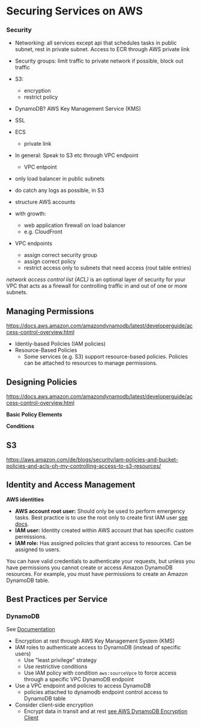 # Securing Services on AWS





### Security

- Networking: all services except api that schedules tasks in public subnet, rest in private subnet. Access to ECR through AWS private link
- Security groups: limit traffic to private network if possible, block out traffic
- S3: 
  - encryption
  - restrict policy
- DynamoDB? AWS Key Management Service (KMS)
- SSL
- ECS
  - private link
- In general: Speak to S3 etc through VPC endpoint
  - VPC entpoint

- only load balancer in public subnets
- do catch any logs as possible, in S3
- structure AWS accounts
- with growth:
  - web application firewall on load balancer
  - e.g. CloudFront



- VPC endpoints
  - assign correct security group
  - assign correct policy
  - restrict access only to subnets that need access (rout table entries)



*network access control list (ACL)* is an optional layer of security  for your VPC that acts as a firewall for controlling traffic in and out of one or  more subnets.





## Managing Permissions



https://docs.aws.amazon.com/amazondynamodb/latest/developerguide/access-control-overview.html



- Identiy-based Policies (IAM policies)
- Resource-Based Policies
  - Some services (e.g. S3) support resource-based policies. Policies can be attached to resources to manage permissions.





## Designing Policies

https://docs.aws.amazon.com/amazondynamodb/latest/developerguide/access-control-overview.html



**Basic Policy Elements**

**Conditions**





## S3



https://aws.amazon.com/de/blogs/security/iam-policies-and-bucket-policies-and-acls-oh-my-controlling-access-to-s3-resources/









## Identity and Access Management

**AWS identities**

- **AWS account root user:** Should only be used to perform emergency tasks. Best practice is to use the root only to create first IAM user [see docs](https://docs.aws.amazon.com/IAM/latest/UserGuide/best-practices.html#create-iam-users).
- **IAM user:** Identity created within AWS account that has specific custom permissions.
- **IAM role:** Has assigned policies that grant access to resources. Can be assigned to users.





You can have valid credentials to authenticate your requests, but unless you have                                    permissions you cannot create or access Amazon DynamoDB resources. For example, you                                    must have permissions to create an Amazon DynamoDB table.                                 



## Best Practices per Service





### DynamoDB

See [Documentation](https://docs.aws.amazon.com/amazondynamodb/latest/developerguide/best-practices-security-preventative.html)

- Encryption at rest through AWS Key Management System (KMS)
- IAM roles to authenticate access to DynamoDB (instead of specific users)
  - Use "least privilege" strategy
  - Use restrictive conditions
  - Use IAM policy with condition `aws:sourceVpce` to force access through a specific VPC DynamoDB endpoint
- Use a VPC endpoint and policies to access DynamoDB
  - policies attached to dynamodb endpoint control access to DynamoDB table
- Consider client-side encryption
  - Encrypt data in transit and at rest [see AWS DynamoDB Encryption Client](https://docs.aws.amazon.com/dynamodb-encryption-client/latest/devguide/what-is-ddb-encrypt.html)

